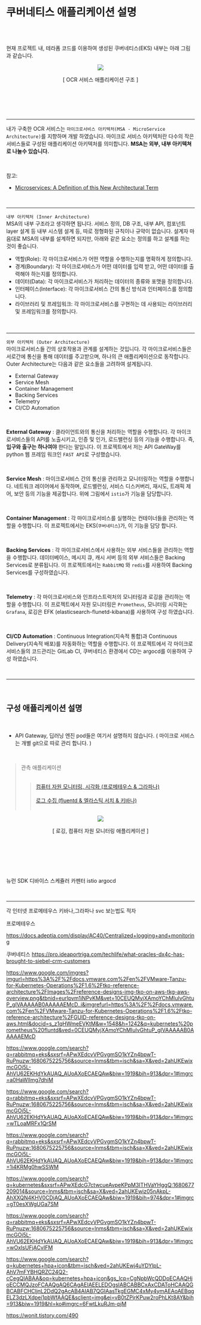 # 쿠버네티스 애플리케이션 설명

<br><br>

현재 프로젝트 내, 테라폼 코드를 이용하여 생성된 쿠버네티스(EKS) 내부는 아래 그림과 같습니다.

<p align="center">
  <img src="../image/EKS_%EC%96%B4%ED%94%8C%EB%A6%AC%EC%BC%80%EC%9D%B4%EC%85%98%EA%B5%AC%EC%A1%B0_full.png">
</p>
<p align="center"> [ OCR 서비스 애플리케이션 구조 ] </p>
<br><br><br><br>

-------

내가 구축한 OCR 서비스는 `마이크로서비스 아키텍처(MSA - MicroService Architecture)`를 지향하며 개발 하였습니다. 마이크로 서비스 아키텍처란 다수의 작은 서비스들로 구성된 애플리케이션 아키텍처를 의미합니다. **MSA는 외부, 내부 아키텍쳐로 나눌수 있습니다.**

<br>

참고:
- [Microservices: A Definition of this New Architectural Term](https://martinfowler.com/articles/microservices.html)

<br>

-----

`내부 아키텍처 (Inner Architecture)`
<br>
MSA의 내부 구조라고 생각하면 됩니다. 서비스 정의, DB 구조, 내부 API, 컴포넌트 layer 설계 등 내부 시스템 설계 등, 따로 정형화된 규칙이나 규약이 없습니다. 설계자 마음대로 MSA의 내부를 설계하면 되지만, 아래와 같은 요소는 정의를 하고 설계를 하는 것이 좋습니다.

- 역할(Role): 각 마이크로서비스가 어떤 역할을 수행하는지를 명확하게 정의합니다.
- 경계(Boundary): 각 마이크로서비스가 어떤 데이터를 입력 받고, 어떤 데이터를 출력해야 하는지를 정의합니다.
- 데이터(Data): 각 마이크로서비스가 처리하는 데이터의 종류와 포맷을 정의합니다.
- 인터페이스(Interface): 각 마이크로서비스 간의 통신 방식과 인터페이스를 정의합니다.
- 라이브러리 및 프레임워크: 각 마이크로서비스를 구현하는 데 사용되는 라이브러리 및 프레임워크를 정의합니다.
<br><br><br>


-------

`외부 아키텍처 (Outer Architecture)`
<br>
마이크로서비스들 간의 상호작용과 관계를 설계하는 것입니다. 각 마이크로서비스들은 서로간에 통신을 통해 데이터를 주고받으며, 하나의 큰 애플리케이션으로 동작합니다. Outer Architecture는 다음과 같은 요소들을 고려하여 설계됩니다.
- External Gateway
- Service Mesh
- Container Management
- Backing Services
- Telemetry
- CI/CD Automation

<br>

**External Gateway** : 클라이언트와의 통신을 처리하는 역할을 수행합니다. 각 마이크로서비스들의 API를 노출시키고, 인증 및 인가, 로드밸런싱 등의 기능을 수행합니다. 즉, **입구와 출구는 하나여야** 한다는 말입니다. 이 프로젝트에서 저는 API GateWay를 python 웹 프레임 워크인 `FAST API`로 구성했습니다.

<br>

**Service Mesh** : 마이크로서비스 간의 통신을 관리하고 모니터링하는 역할을 수행합니다. 네트워크 레이어에서 동작하며, 로드밸런싱, 서비스 디스커버리, 재시도, 트래픽 제어, 보안 등의 기능을 제공합니다. 위에 그림에서 `istio`가 기능을 담당합니다.

<br>

**Container Management** : 각 마이크로서비스를 실행하는 컨테이너들을 관리하는 역할을 수행합니다. 이 프로젝트에서는 EKS(`쿠버네티스`)가, 이 기능을 담당 합니다.

<br>

**Backing Services** : 각 마이크로서비스에서 사용하는 외부 서비스들을 관리하는 역할을 수행합니다. 데이터베이스, 메시지 큐, 캐시 서버 등의 외부 서비스들은 Backing Services로 분류됩니다. 이 프로젝트에서는 `RabbitMQ` 와 `redis`를 사용하여 Backing Services를 구성하였습니다.

<br>

**Telemetry** : 각 마이크로서비스와 인프라스트럭처의 모니터링과 로깅을 관리하는 역할을 수행합니다. 이 프로젝트에서 자원 모니터링은 `Prometheus`,
모니터링 시각화는 `Grafana`, 로깅은 EFK (elasticsearch-flunetd-kibana)를 사용하여 구성 하였습니다.

<br>

**CI/CD Automation** : Continuous Integration(지속적 통합)과 Continuous Delivery(지속적 배포)를 자동화하는 역할을 수행합니다. 이 프로젝트에서 각 마이크로 서비스들의 코드관리는 GitLab CI, 쿠버네티스 환경에서 CD는 argocd를 이용하여 구성 하였습니다.

<br>

------

<br>

## 구성 애플리케이션 설명

<br>

- API Gateway, 딥러닝 엔진 pod들은 여기서 설명하지 않습니다. ( 마이크로 서비스는 개별 git으로 따로 관리 합니다. )

<br>


> 관측 애플리케이션 <br><br>
>> [컴퓨터 자원 모니터링, 시각화 (프로메테우스 & 그라파나)](prometheus_grafana.md) <br><br>
>> [ 로그 수집  (fluentd & 엘라스틱 서치 & 키바나)](EFK.md)  <br><br>


<p align="center">
  <img src="../image/Observability.png">
</p>
<p align="center"> [ 로깅, 컴퓨터 자원 모니터링 애플리케이션 ] </p>
<br><br><br><br>




<br>

뉴런 SDK 디바이스 스케쥴러
카펜터
istio
argocd







<br>





------

 



각 인터넷 프로메테우스 키바나,그라파나 svc 보는법도 적자


프로메테우스



https://docs.adeptia.com/display/AC40/Centralized+logging+and+monitoring

쿠버네티스
https://pro.ideaportriga.com/techlife/what-oracles-dx4c-has-brought-to-siebel-crm-customers


https://www.google.com/imgres?imgurl=https%3A%2F%2Fdocs.vmware.com%2Fen%2FVMware-Tanzu-for-Kubernetes-Operations%2F1.6%2Ftko-reference-architecture%2FImages%2Freference-designs-img-tko-on-aws-tkg-aws-overview.png&tbnid=eurlpvm1iNPvKM&vet=10CEUQMyjXAmoYChMIuIvGhtuP_gIVAAAAAB0AAAAAEMcD..i&imgrefurl=https%3A%2F%2Fdocs.vmware.com%2Fen%2FVMware-Tanzu-for-Kubernetes-Operations%2F1.6%2Ftko-reference-architecture%2FGUID-reference-designs-tko-on-aws.html&docid=s_z1qHWmeEVKtM&w=1548&h=1242&q=kubernetes%20prometheus%20fluntd&ved=0CEUQMyjXAmoYChMIuIvGhtuP_gIVAAAAAB0AAAAAEMcD


https://www.google.com/search?q=rabbitmq+eks&sxsrf=APwXEdcvVPGvgmSO1kYZn4bpwT-RuPnuzw:1680675225756&source=lnms&tbm=isch&sa=X&ved=2ahUKEwixmcGOi5L-AhVU62EKHdYkAUAQ_AUoAXoECAEQAw&biw=1919&bih=913&dpr=1#imgrc=a0HaWlImg7dhiM

https://www.google.com/search?q=rabbitmq+eks&sxsrf=APwXEdcvVPGvgmSO1kYZn4bpwT-RuPnuzw:1680675225756&source=lnms&tbm=isch&sa=X&ved=2ahUKEwixmcGOi5L-AhVU62EKHdYkAUAQ_AUoAXoECAEQAw&biw=1919&bih=913&dpr=1#imgrc=wTLoaMRFx1QrSM

https://www.google.com/search?q=rabbitmq+eks&sxsrf=APwXEdcvVPGvgmSO1kYZn4bpwT-RuPnuzw:1680675225756&source=lnms&tbm=isch&sa=X&ved=2ahUKEwixmcGOi5L-AhVU62EKHdYkAUAQ_AUoAXoECAEQAw&biw=1919&bih=913&dpr=1#imgrc=1i4KRMg0hwSSWM


https://www.google.com/search?q=kubernetes&sxsrf=APwXEdcG7ctwcueAvpeKPpM3ITHVaYHggQ:1680677209014&source=lnms&tbm=isch&sa=X&ved=2ahUKEwiz05nAkpL-AhXXQN4KHV0CDjAQ_AUoAXoECAEQAw&biw=1919&bih=974&dpr=1#imgrc=gT0esXWgUGa7SM


https://www.google.com/search?q=rabbitmq+eks&sxsrf=APwXEdcvVPGvgmSO1kYZn4bpwT-RuPnuzw:1680675225756&source=lnms&tbm=isch&sa=X&ved=2ahUKEwixmcGOi5L-AhVU62EKHdYkAUAQ_AUoAXoECAEQAw&biw=1919&bih=913&dpr=1#imgrc=wOxIsUFjACvIFM


https://www.google.com/search?q=kubernetes+hpa+icon&tbm=isch&ved=2ahUKEwj4uYDYlpL-AhV7mFYBHQRZC24Q2-cCegQIABAA&oq=kubernetes+hpa+icon&gs_lcp=CgNpbWcQDDoECAAQHjoECCMQJzoFCAAQgAQ6CAgAEIAEELEDOgsIABCABBCxAxCDAToHCAAQGBCABFCHCljnL2DdQ2gAcAB4AIAB7QGIAasTkgEGMC4xMy4ymAEAoAEBqgELZ3dzLXdpei1pbWfAAQE&sclient=img&ei=vB0tZPjrKPuw2roPhLKt8AY&bih=913&biw=1919&hl=ko#imgrc=6FwtLkuRJm-pjM


https://wonit.tistory.com/490


